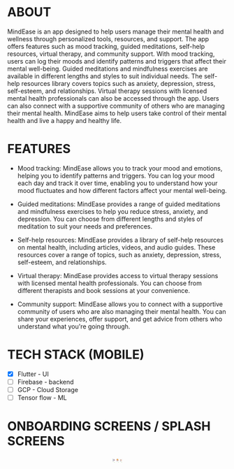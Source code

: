 # ABOUT 


MindEase is an app designed to help users manage their mental health and wellness through personalized tools, resources, and support. The app offers features such as mood tracking, guided meditations, self-help resources, virtual therapy, and community support. With mood tracking, users can log their moods and identify patterns and triggers that affect their mental well-being. Guided meditations and mindfulness exercises are available in different lengths and styles to suit individual needs. The self-help resources library covers topics such as anxiety, depression, stress, self-esteem, and relationships. Virtual therapy sessions with licensed mental health professionals can also be accessed through the app. Users can also connect with a supportive community of others who are managing their mental health. MindEase aims to help users take control of their mental health and live a happy and healthy life.


# FEATURES

- Mood tracking: MindEase allows you to track your mood and emotions, helping you to identify patterns and triggers. You can log your mood each day and track it over time, enabling you to understand how your mood fluctuates and how different factors affect your mental well-being.

- Guided meditations: MindEase provides a range of guided meditations and mindfulness exercises to help you reduce stress, anxiety, and depression. You can choose from different lengths and styles of meditation to suit your needs and preferences.

- Self-help resources: MindEase provides a library of self-help resources on mental health, including articles, videos, and audio guides. These resources cover a range of topics, such as anxiety, depression, stress, self-esteem, and relationships.

- Virtual therapy: MindEase provides access to virtual therapy sessions with licensed mental health professionals. You can choose from different therapists and book sessions at your convenience.

- Community support: MindEase allows you to connect with a supportive community of users who are also managing their mental health. You can share your experiences, offer support, and get advice from others who understand what you're going through.

# TECH STACK (MOBILE)
- [x] Flutter - UI
- [ ] Firebase - backend 
- [ ] GCP - Cloud Storage 
- [ ] Tensor flow - ML

# ONBOARDING SCREENS / SPLASH SCREENS
<p align = "center">
<img src = "./images/m1.png" width='5rem'>
<img src = "./images/m2.png" width='5rem'>
<img src = "./images/m3.png" width='5rem'>

</p>


